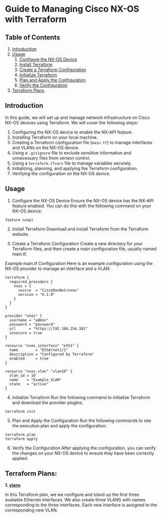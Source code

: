 # Guide to Managing Cisco NX-OS with Terraform

## Table of Contents

1. [Introduction](#introduction)
2. [Usage](#usage)
    1. [Configure the NX-OS Device](#configure-the-nx-os-device)
    2. [Install Terraform](#install-terraform)
    3. [Create a Terraform Configuration](#create-a-terraform-configuration)
    4. [Initialize Terraform](#initialize-terraform)
    5. [Plan and Apply the Configuration](#plan-and-apply-the-configuration)
    6. [Verify the Configuration](#verify-the-configuration)
3. [Terraform Plans](#terraform-plans)

## Introduction

In this guide, we will set up and manage network infrastructure on Cisco NX-OS devices using Terraform. We will cover the following steps:

1. Configuring the NX-OS device to enable the NX-API feature.
2. Installing Terraform on your local machine.
3. Creating a Terraform configuration file (`main.tf`) to manage interfaces and VLANs on the NX-OS device.
4. Using a `.gitignore` file to exclude sensitive information and unnecessary files from version control.
5. Using a `terraform.tfvars` file to manage variables securely.
6. Initializing, planning, and applying the Terraform configuration.
7. Verifying the configuration on the NX-OS device.


## Usage

1. Configure the NX-OS Device
Ensure the NX-OS device has the NX-API feature enabled. You can do this with the following command on your NX-OS device:

```
feature nxapi
```


2. Install Terraform
Download and install Terraform from the Terraform website.


3. Create a Terraform Configuration
Create a new directory for your Terraform files, and then create a main configuration file, usually named main.tf.

Example main.tf Configuration
Here is an example configuration using the NX-OS provider to manage an interface and a VLAN:

```hcl
terraform {
  required_providers {
    nxos = {
      source  = "CiscoDevNet/nxos"
      version = "0.1.0"
    }
  }
}

provider "nxos" {
  username = "admin"
  password = "password"
  url      = "https://192.168.254.101"
  insecure = true
}

resource "nxos_interface" "eth1" {
  name        = "Ethernet1/1"
  description = "Configured by Terraform"
  enabled     = true
}

resource "nxos_vlan" "vlan10" {
  vlan_id = 10
  name    = "Example_VLAN"
  state   = "active"
}
```


4. Initialize Terraform
Run the following command to initialize Terraform and download the provider plugins:

```
terraform init
```

5. Plan and Apply the Configuration
Run the following commands to see the execution plan and apply the configuration:

```
terraform plan
terraform apply
```

6. Verify the Configuration
After applying the configuration, you can verify the changes on your NX-OS device to ensure they have been correctly applied.


## Terraform Plans: 

**1. [vlans](https://github.com/xanderstevenson/data-center-development/tree/main/nx-os/terraform_nx-os/vlans)**

In this Terraform plan, we we configure and stand up the first three available Ethernet interfaces. We also create three VLANS with names corresponding to the three interfaces. Each new interface is assigned to the corresponding new VLAN.

